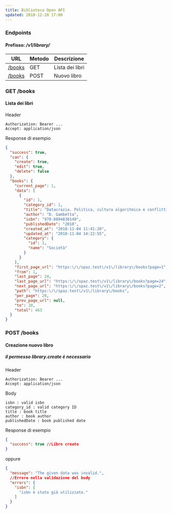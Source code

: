 ```yaml
---
title: Biblioteca Open API
updated: 2018-12-28 17:00
---
```


### Endpoints
#### Prefisso: _/v1/library/_

URL | Metodo | Descrizione
--- | --- | ---
[/books](#books_get) | GET | Lista dei libri
[/books](#books_post) | POST | Nuovo libro

<div id="books_get"></div>

### GET /books
#### Lista dei libri
Header
```
Authorization: Bearer ...
Accept: application/json
```
Response di esempio
```json
{
  "success": true,
  "can": {
    "create": true,
    "edit": true,
    "delete": false
  },
  "books": {
    "current_page": 1,
    "data": [
      {
        "id": 1,
        "category_id": 1,
        "title": "Datacrazia. Politica, cultura algoritmica e conflitti al tempo dei big data",
        "author": "D. Gambetta",
        "isbn": "978-8894830149",
        "publishedDate": "2018",
        "created_at": "2018-11-04 11:41:20",
        "updated_at": "2018-11-04 14:22:55",
        "category": {
          "id": 1,
          "name": "Società"
        }
      }
    ],
    "first_page_url": "https:\/\/spaz.test\/v1\/library\/books?page=1",
    "from": 1,
    "last_page": 24,
    "last_page_url": "https:\/\/spaz.test\/v1\/library\/books?page=24",
    "next_page_url": "https:\/\/spaz.test\/v1\/library\/books?page=2",
    "path": "https:\/\/spaz.test\/v1\/library\/books",
    "per_page": 20,
    "prev_page_url": null,
    "to": 20,
    "total": 463
  }
}
```

<div class="divider"></div>

<div id="books_post"></div>

### POST /books
#### Creazione nuovo libro
##### _il permesso library.create è necessario_
Header
```
Authorization: Bearer ...
Accept: application/json
```

Body
```
isbn : valid isbn
category_id : valid category ID
title : book title
author : book author
publishedDate : book published date
```

Response di esempio
```json
{
  "success": true //Libro creato
}
```
oppure
```json
{
  "message": "The given data was invalid.", 
  //Errore nella validazione del body
  "errors": {
    "isbn": [
      "isbn è stato già utilizzato."
    ]
  }
}
```
